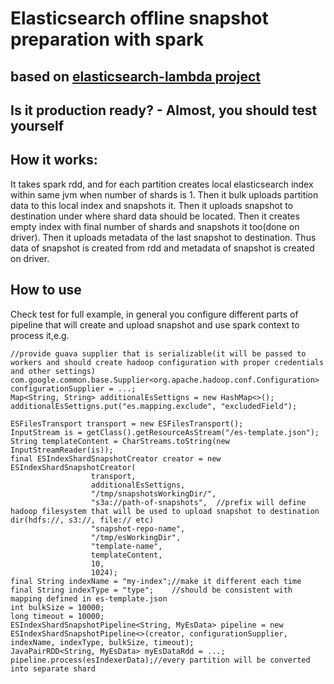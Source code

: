 # Elasticsearch offline snapshot preparation with spark

## based on [elasticsearch-lambda project](https://github.com/MyPureCloud/elasticsearch-lambda)

## Is it production ready? - Almost, you should test yourself

## How it works: 
It takes spark rdd, and for each partition creates local elasticsearch index within same jvm when number of shards is 1. Then it bulk uploads partition data to this local index and snapshots it. 
Then it uploads snapshot to destination under where shard data should be located. Then it creates empty index with final number of shards and snapshots it too(done on driver).
Then it uploads metadata of the last snapshot to destination. Thus data of snapshot is created from rdd and metadata of snapshot is created on driver.

## How to use
Check test for full example, in general you configure different parts of pipeline that will create and upload snapshot and use spark context to process it,e.g.
  ```
  //provide guava supplier that is serializable(it will be passed to workers and should create hadoop configuration with proper credentials and other settings)
  com.google.common.base.Supplier<org.apache.hadoop.conf.Configuration> configurationSupplier = ...;
  Map<String, String> additionalEsSettigns = new HashMap<>();
  additionalEsSettigns.put("es.mapping.exclude", "excludedField");
						
  ESFilesTransport transport = new ESFilesTransport();
  InputStream is = getClass().getResourceAsStream("/es-template.json");
  String templateContent = CharStreams.toString(new InputStreamReader(is));
  final ESIndexShardSnapshotCreator creator = new ESIndexShardSnapshotCreator(
					transport, 
					additionalEsSettigns,
					"/tmp/snapshotsWorkingDir/",
					"s3a://path-of-snapshots",	//prefix will define hadoop filesystem that will be used to upload snapshot to destination dir(hdfs://, s3://, file:// etc)				 
					"snapshot-repo-name", 
					"/tmp/esWorkingDir",  
					"template-name",
					templateContent, 
					10, 
					1024);
 final String indexName = "my-index";//make it different each time
 final String indexType = "type";    //should be consistent with mapping defined in es-template.json
 int bulkSize = 10000;
 long timeout = 10000;
 ESIndexShardSnapshotPipeline<String, MyEsData> pipeline = new ESIndexShardSnapshotPipeline<>(creator, configurationSupplier, indexName, indexType, bulkSize, timeout);
 JavaPairRDD<String, MyEsData> myEsDataRdd = ...;			
 pipeline.process(esIndexerData);//every partition will be converted into separate shard
  ```

